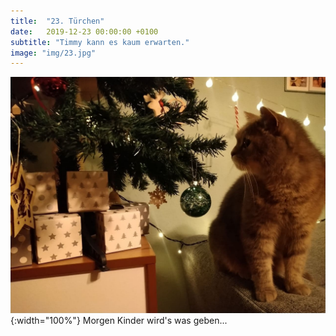```yaml
---
title:  "23. Türchen"
date:   2019-12-23 00:00:00 +0100
subtitle: "Timmy kann es kaum erwarten."
image: "img/23.jpg"
---
```


![Timmy](../img/23.jpg){:width="100%"}
Morgen Kinder wird's was geben...